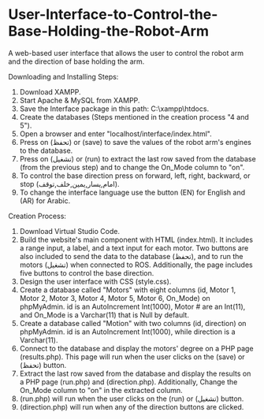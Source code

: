 # User-Interface-to-Control-the-Base-Holding-the-Robot-Arm
A web-based user interface that allows the user to control the robot arm and the direction of base holding the arm.

Downloading and Installing Steps:
  1.	Download XAMPP.
  2.	Start Apache & MySQL from XAMPP.
  3.	Save the Interface package in this path: C:\xampp\htdocs.
  4.	Create the databases (Steps mentioned in the creation process "4 and 5"). 
  5.	Open a browser and enter "localhost/interface/index.html".
  6.	Press on (تحفظ) or (save) to save the values of the robot arm's engines to the database.
  7.	Press on (تشغيل) or (run) to extract the last row saved from the database (from the previous step) and to change the On_Mode column to "on".
  8.	To control the base direction press on forward, left, right, backward, or stop (امام,يسار,يمين,خلف,توقف).
  9.	To change the interface language use the button (EN) for English and (AR) for Arabic.


Creation Process:
  1.	Download Virtual Studio Code.
  2.	Build the website's main component with HTML (index.html). It includes a range input, a label, and a text input for each motor. Two buttons are also included to send the data to the database (تحفظ), and to run the motors (تشغيل) when connected to ROS. Additionally, the page includes five buttons to control the base direction.
  3.	Design the user interface with CSS (style.css).
  4.	Create a database called "Motors" with eight columns (id, Motor 1, Motor 2, Motor 3, Motor 4, Motor 5, Motor 6, On_Mode) on phpMyAdmin. id is an AutoIncrement Int(1000), Motor # are an Int(11), and On_Mode is a Varchar(11) that is Null by default.
  5.	Create a database called "Motion" with two columns (id, direction) on phpMyAdmin. id is an AutoIncrement Int(1000), while direction is a Varchar(11).
  6.	Connect to the database and display the motors' degree on a PHP page (results.php). This page will run when the user clicks on the (save) or (تحفظ) button. 
  7.	Extract the last row saved from the database and display the results on a PHP page (run.php) and (direction.php). Additionally, Change the On_Mode column to "on" in the extracted column.
  8.	(run.php) will run when the user clicks on the (run) or (تشغيل) button. 
  9.	(direction.php) will run when any of the direction buttons are clicked.


